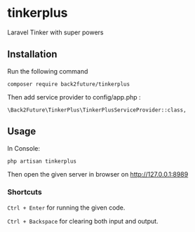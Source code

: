 # tinkerplus
Laravel Tinker with super powers 

## Installation

Run the following command

`composer require back2future/tinkerplus`

Then add service provider to config/app.php :

`\Back2Future\TinkerPlus\TinkerPlusServiceProvider::class,`

## Usage

In Console:

`php artisan tinkerplus`

Then open the given server in browser on http://127.0.0.1:8989

### Shortcuts

`Ctrl + Enter` for running the given code.

`Ctrl + Backspace` for clearing both input and output.
